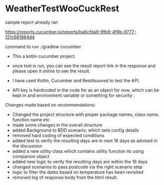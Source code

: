 # WeatherTestWooCuckRest


sample report already ran

https://reports.cucumber.io/reports/ba6cfda9-9fb9-4f9b-9777-121c681884d4

command to run 
./gradlew cucumber  

* This a kotlin cucumber project.
* once test is run, you can see the result report link in the response and please
open it online to see the result.

* I have used Kotlin, Cucumber and RestAssured to test the API.
* API key is hardcoded in the code for as an object for now, which can be kept in
and environment variable or something for security .

Changes made based on recommendations:
* Changed the project structure with proper package names, class name, function name etc
* made some changes in the overall structure
* added Background to BDD scenario, which sets config details
* removed hard coding of expected conditions
* added test to verify the resulting days are in next 16 days as advised in the discussion
* added a new utility class which contains utility function its using companion object
* added new logic to verify the resulting days are within the 16 days
* changed scenarios to pass postcode via the right scenario step
* logic to filter the dates based on temperature has been revisited
* removed log of response body from the html result.